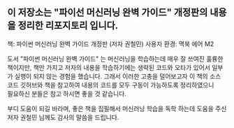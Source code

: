 ## 이 저장소는 "파이선 머신러닝 완벽 가이드" 개정판의 내용을 정리한 리포지토리 입니다.

책: 파이썬 머신러닝 완벽 가이드 개정판 (저자 권철민)
사용자 환경: 맥북 에어 M2

도서 "파이썬 머신러닝 완벽 가이드" 는 머신러닝을 학습하는데 매우 잘 쓰여진 훌륭한 책이지만, 
책만 가지고 저자의 내용을 학습하기에는 생략된 코드와 오타가 있어서 일부가 실행이 되지 않는 경험을 했습니다. 
그래서 이러한 고충을 덜어보고자 이 책의 소스 코드 깃허브와 책을 참고하여 내용의 코드를 모두 구동이 가능하도록 정리하였으니  
필요하신 분들은 참고 하시면 좋을 것 같습니다.

부디 도움이 되길 바라며, 좋은 책을 집필해서 머신러닝 학습을 독학 하는데 도움을 주신 저자 권철민 님께도 감사의 말씀을 드립니다.
